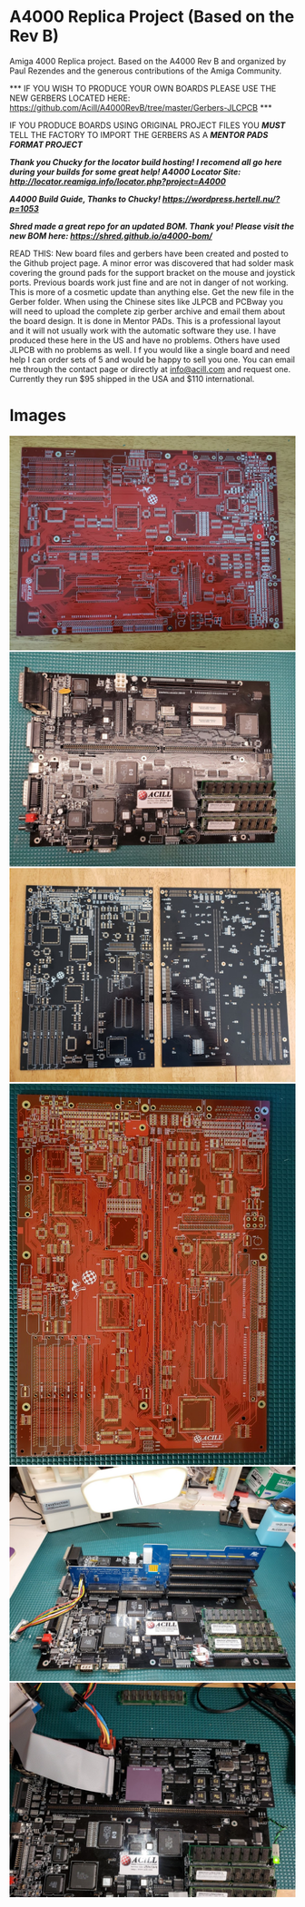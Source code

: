 # A4000 Replica Project (Based on the Rev B)
Amiga 4000 Replica project. Based on the A4000 Rev B and organized by Paul Rezendes and the generous contributions of the Amiga Community. 

*** IF YOU WISH TO PRODUCE YOUR OWN BOARDS PLEASE USE THE NEW GERBERS LOCATED HERE: https://github.com/Acill/A4000RevB/tree/master/Gerbers-JLCPCB ***

IF YOU PRODUCE BOARDS USING ORIGINAL PROJECT FILES YOU ***MUST*** TELL THE FACTORY TO IMPORT THE GERBERS AS A ***MENTOR PADS FORMAT PROJECT*** 

***Thank you Chucky for the locator build hosting! I recomend all go here during your builds for some great help!
A4000 Locator Site: http://locator.reamiga.info/locator.php?project=A4000***

***A4000 Build Guide, Thanks to Chucky! https://wordpress.hertell.nu/?p=1053***

***Shred made a great repo for an updated BOM. Thank you! Please visit the new BOM here: https://shred.github.io/a4000-bom/***

READ THIS: New board files and gerbers have been created and posted to the Github project page. A minor error was discovered that had solder mask covering the ground pads for the support bracket on the mouse and joystick ports. Previous boards work just fine and are not in danger of not working. This is more of a cosmetic update than anything else. Get the new file in the Gerber folder. When using the Chinese sites like JLPCB and PCBway you will need to upload the complete zip gerber archive and email them about the board design. It is done in Mentor PADs. This is a professional layout and it will not usually work with the automatic software they use. I have produced these here in the US and have no problems. Others have used JLPCB with no problems as well. I f you would like a single board and need help I can order sets of 5 and would be happy to sell you one. You can email me through the contact page or directly at info@acill.com and request one. Currently they run $95 shipped in the USA and $110 international.  

# Images
<img src="https://github.com/Acill/A4000RevB/blob/master/Images/20180804_091312.jpg?raw=true"> 
<img src="https://github.com/Acill/A4000RevB/blob/master/Images/4000RepPopulated3.jpg?raw=true">
<img src="https://github.com/Acill/A4000RevB/blob/master/Images/20180814_144927.jpg?raw=true">
<img src="https://github.com/Acill/A4000RevB/blob/master/Images/4000Dred.jpg?raw=true">
<img src="https://github.com/Acill/A4000RevB/blob/master/Images/4000RepPopulated1.jpg?raw=true">
<img src="https://github.com/Acill/A4000RevB/blob/master/Images/4000RepPopulated2.jpg?raw=true">
